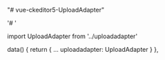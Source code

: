 "# vue-ckeditor5-UploadAdapter" 

'# <vue-ckeditor type="classic" v-model="work_log" :editors="editors" uploadAdapter="uploadadapter"></vue-ckeditor>'

import UploadAdapter from '../uploadadapter'

data() {
    return {
      ...
      uploadadapter: UploadAdapter
    }
  },
